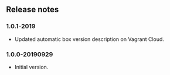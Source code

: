 ## Release notes
### 1.0.1-2019
* Updated automatic box version description on Vagrant Cloud.

### 1.0.0-20190929
* Initial version.